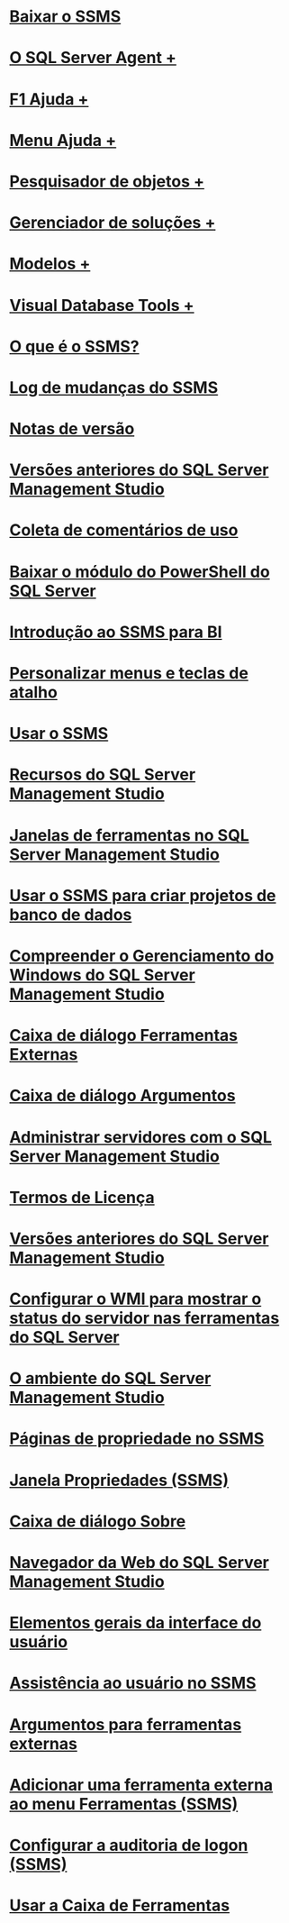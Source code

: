 # [Baixar o SSMS](download-sql-server-management-studio-ssms.md)

# [O SQL Server Agent +](../ssms/agent/sql-server-agent.md)
# [F1 Ajuda +](../ssms/f1-help/f1-help-for-server-connections-sql-server-management-studio.md)
# [Menu Ajuda +](../ssms/menu-help/sql-server-management-studio-menu-help.md)
# [Pesquisador de objetos +](../ssms/object/object-explorer.md)
# [Gerenciador de soluções +](../ssms/solution/solution-explorer.md)
# [Modelos +](../ssms/template/template-explorer.md)
# [Visual Database Tools +](../ssms/visual-db-tools/visual-database-tools.md)

# [O que é o SSMS?](sql-server-management-studio-ssms.md)
# [Log de mudanças do SSMS](sql-server-management-studio-changelog-ssms.md)
# [Notas de versão](sql-server-management-studio-release-notes.md)
# [Versões anteriores do SQL Server Management Studio](previous-sql-server-management-studio-releases.md)
# [Coleta de comentários de uso](sql-server-management-studio-telemetry-ssms.md)
# [Baixar o módulo do PowerShell do SQL Server](download-sql-server-ps-module.md)

# [Introdução ao SSMS para BI](introduction-to-sql-server-management-studio-for-business-intelligence.md)
# [Personalizar menus e teclas de atalho](customize-menus-and-shortcut-keys.md)
# [Usar o SSMS](use-sql-server-management-studio.md)
# [Recursos do SQL Server Management Studio](features-in-sql-server-management-studio.md)
# [Janelas de ferramentas no SQL Server Management Studio](tool-windows-in-sql-server-management-studio.md)
# [Usar o SSMS para criar projetos de banco de dados](build-database-projects-by-using-sql-server-management-studio.md)
# [Compreender o Gerenciamento do Windows do SQL Server Management Studio](understand-sql-server-management-studio-windows-management.md)
# [Caixa de diálogo Ferramentas Externas](external-tools-dialog-box.md)

# [Caixa de diálogo Argumentos](arguments-dialog-box.md)
# [Administrar servidores com o SQL Server Management Studio](administer-servers-with-sql-server-management-studio.md)
# [Termos de Licença](sql-server-management-studio-license-terms.md)
# [Versões anteriores do SQL Server Management Studio](previous-sql-server-management-studio-releases.md)
# [Configurar o WMI para mostrar o status do servidor nas ferramentas do SQL Server](configure-wmi-to-show-server-status-in-sql-server-tools.md)
# [O ambiente do SQL Server Management Studio](the-sql-server-management-studio-environment.md)
# [Páginas de propriedade no SSMS](property-pages-in-sql-server-management-studio.md)
# [Janela Propriedades (SSMS)](properties-window-management-studio.md)

# [Caixa de diálogo Sobre](about-dialog-box.md)
# [Navegador da Web do SQL Server Management Studio](sql-server-management-studio-web-browser.md)
# [Elementos gerais da interface do usuário](general-user-interface-elements.md)

# [Assistência ao usuário no SSMS](user-assistance-in-sql-server-management-studio.md)
# [Argumentos para ferramentas externas](use-of-sql-server-features-and-capabilities-wwi-oltp.md)
# [Adicionar uma ferramenta externa ao menu Ferramentas (SSMS)](add-an-external-tool-to-the-tools-menu-sql-server-management-studio.md)
# [Configurar a auditoria de logon (SSMS)](configure-login-auditing-sql-server-management-studio.md)
# [Usar a Caixa de Ferramentas](use-the-toolbox.md)
